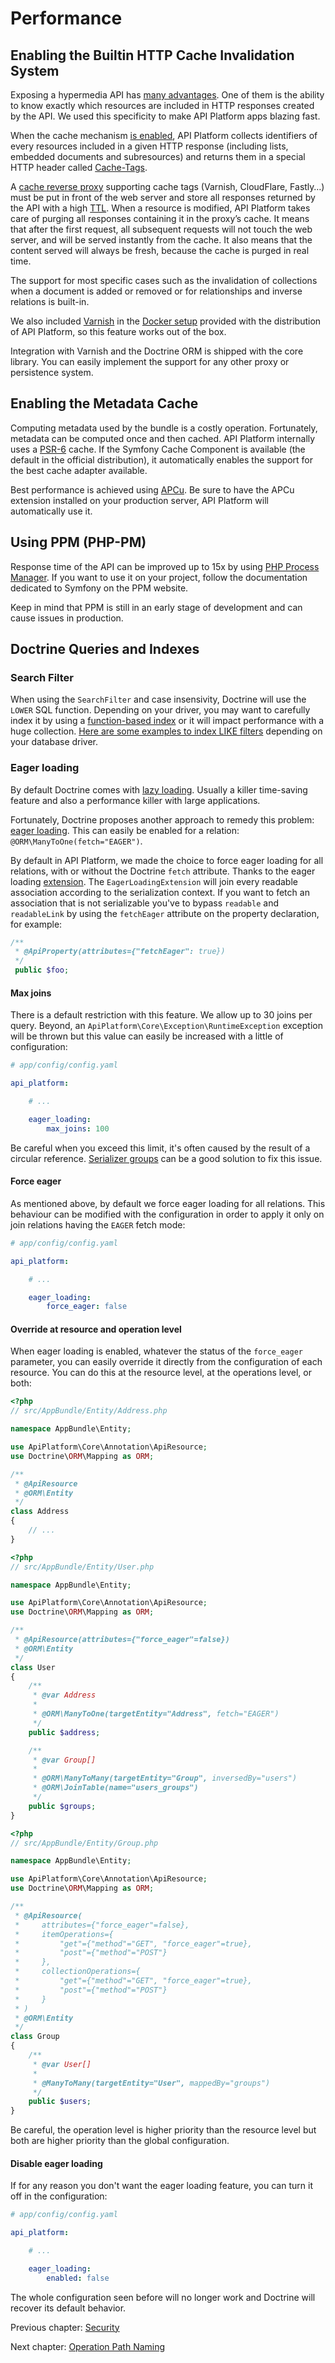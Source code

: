 # Performance

## Enabling the Builtin HTTP Cache Invalidation System

Exposing a hypermedia API has [many advantages](http://blog.theamazingrando.com/in-band-vs-out-of-band.html). One of
them is the ability to know exactly which resources are included in HTTP responses created by the API. We used this
specificity to make API Platform apps blazing fast.

When the cache mechanism [is enabled](configuration.md), API Platform collects identifiers of every resources
included in a given HTTP response (including lists, embedded documents and subresources) and returns them in a special
HTTP header called [Cache-Tags](https://support.cloudflare.com/hc/en-us/articles/206596608-How-to-Purge-Cache-Using-Cache-Tags-Enterprise-only-).

A [cache reverse proxy](https://en.wikipedia.org/wiki/Web_accelerator) supporting cache tags (Varnish, CloudFlare,
Fastly…) must be put in front of the web server and store all responses returned by the API with a high
[TTL](https://en.wikipedia.org/wiki/Time_to_live). When a resource is modified, API Platform takes care of purging all
responses containing it in the proxy’s cache. It means that after the first request, all subsequent requests will not
touch the web server, and will be served instantly from the cache. It also means that the content served will always be
fresh, because the cache is purged in real time.

The support for most specific cases such as the invalidation of collections when a document is added or removed or for
relationships and inverse relations is built-in.

We also included [Varnish](https://varnish-cache.org/) in the [Docker setup](../deployment/docker.md) provided with the
distribution of API Platform, so this feature works out of the box.

Integration with Varnish and the Doctrine ORM is shipped with the core library. You can easily implement the support for
any other proxy or persistence system.

## Enabling the Metadata Cache

Computing metadata used by the bundle is a costly operation. Fortunately, metadata can be computed once and then cached.
API Platform internally uses a [PSR-6](http://www.php-fig.org/psr/psr-6/) cache. If the Symfony Cache Component is available
(the default in the official distribution), it automatically enables the support for the best cache adapter available.

Best performance is achieved using [APCu](https://github.com/krakjoe/apcu). Be sure to have the APCu extension installed
on your production server, API Platform will automatically use it.

## Using PPM (PHP-PM)

Response time of the API can be improved up to 15x by using [PHP Process Manager](https://github.com/php-pm/php-pm). If
you want to use it on your project, follow the documentation dedicated to Symfony on the PPM website.

Keep in mind that PPM is still in an early stage of development and can cause issues in production.

## Doctrine Queries and Indexes

### Search Filter

When using the `SearchFilter` and case insensivity, Doctrine will use the `LOWER` SQL function. Depending on your
driver, you may want to carefully index it by using a [function-based
index](http://use-the-index-luke.com/sql/where-clause/functions/case-insensitive-search) or it will impact performance
with a huge collection. [Here are some examples to index LIKE
filters](http://use-the-index-luke.com/sql/where-clause/searching-for-ranges/like-performance-tuning) depending on your
database driver.

### Eager loading

By default Doctrine comes with [lazy loading](http://doctrine-orm.readthedocs.io/en/latest/reference/working-with-objects.html#by-lazy-loading).
Usually a killer time-saving feature and also a performance killer with large applications.

Fortunately, Doctrine proposes another approach to remedy this problem: [eager loading](http://doctrine-orm.readthedocs.io/en/latest/reference/working-with-objects.html#by-eager-loading).
This can easily be enabled for a relation: `@ORM\ManyToOne(fetch="EAGER")`.

By default in API Platform, we made the choice to force eager loading for all relations, with or without the Doctrine
`fetch` attribute. Thanks to the eager loading [extension](extensions.md). The `EagerLoadingExtension` will join every
readable association according to the serialization context. If you want to fetch an association that is not serializable
you've to bypass `readable` and `readableLink` by using the `fetchEager` attribute on the property declaration, for example:

```php
/**
 * @ApiProperty(attributes={"fetchEager": true})
 */
 public $foo;
```

#### Max joins

There is a default restriction with this feature. We allow up to 30 joins per query. Beyond, an
`ApiPlatform\Core\Exception\RuntimeException` exception will be thrown but this value can easily be increased with a
little of configuration:

```yaml
# app/config/config.yaml

api_platform:

    # ...

    eager_loading:
        max_joins: 100
```

Be careful when you exceed this limit, it's often caused by the result of a circular reference. [Serializer groups](serialization-groups-and-relations.md)
can be a good solution to fix this issue.

#### Force eager

As mentioned above, by default we force eager loading for all relations. This behaviour can be modified with the
configuration in order to apply it only on join relations having the `EAGER` fetch mode:

```yaml
# app/config/config.yaml

api_platform:

    # ...

    eager_loading:
        force_eager: false
```

#### Override at resource and operation level

When eager loading is enabled, whatever the status of the `force_eager` parameter, you can easily override it directly
from the configuration of each resource. You can do this at the resource level, at the operations level, or both:

```php
<?php
// src/AppBundle/Entity/Address.php

namespace AppBundle\Entity;

use ApiPlatform\Core\Annotation\ApiResource;
use Doctrine\ORM\Mapping as ORM;

/**
 * @ApiResource
 * @ORM\Entity
 */
class Address
{
    // ...
}
```

```php
<?php
// src/AppBundle/Entity/User.php

namespace AppBundle\Entity;

use ApiPlatform\Core\Annotation\ApiResource;
use Doctrine\ORM\Mapping as ORM;

/**
 * @ApiResource(attributes={"force_eager"=false})
 * @ORM\Entity
 */
class User
{
    /**
     * @var Address
     *
     * @ORM\ManyToOne(targetEntity="Address", fetch="EAGER")
     */
    public $address;

    /**
     * @var Group[]
     *
     * @ORM\ManyToMany(targetEntity="Group", inversedBy="users")
     * @ORM\JoinTable(name="users_groups")
     */
    public $groups;
}
```

```php
<?php
// src/AppBundle/Entity/Group.php

namespace AppBundle\Entity;

use ApiPlatform\Core\Annotation\ApiResource;
use Doctrine\ORM\Mapping as ORM;

/**
 * @ApiResource(
 *     attributes={"force_eager"=false},
 *     itemOperations={
 *         "get"={"method"="GET", "force_eager"=true},
 *         "post"={"method"="POST"}
 *     },
 *     collectionOperations={
 *         "get"={"method"="GET", "force_eager"=true},
 *         "post"={"method"="POST"}
 *     }
 * )
 * @ORM\Entity
 */
class Group
{
    /**
     * @var User[]
     *
     * @ManyToMany(targetEntity="User", mappedBy="groups")
     */
    public $users;
}
```

Be careful, the operation level is higher priority than the resource level but both are higher priority than the global
configuration.

#### Disable eager loading

If for any reason you don't want the eager loading feature, you can turn it off in the configuration:

```yaml
# app/config/config.yaml

api_platform:

    # ...

    eager_loading:
        enabled: false
```

The whole configuration seen before will no longer work and Doctrine will recover its default behavior.

Previous chapter: [Security](security.md)

Next chapter: [Operation Path Naming](operation-path-naming.md)
